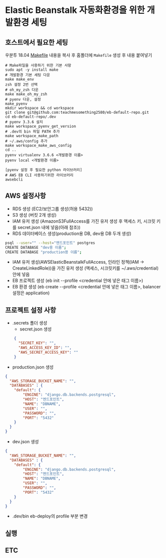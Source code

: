# Elastic Beanstalk 자동화환경을 위한 개발환경 세팅

## 호스트에서 필요한 세팅

우분투 18.04
[Makefile](https://github.com/teachmesomething2580/eb-default-repo/blob/master/.dev/Makefile) 내용을 복사 후 홈폴더에 `Makefile` 생성 후 내용 붙여넣기

```text
# Make파일을 사용하기 위한 기본 사항
sudo apt -y install make
# 개발환경 기본 세팅 다운
make make_env
zsh 설정 2번 선택
# oh_my_zsh 다운
make make_oh_my_zsh
# pyenv 다운, 설정
make_pyenv
mkdir workspace && cd workspace
git clone git@github.com:teachmesomething2580/eb-default-repo.git
cd eb-default-repo/.dev
# pyenv 3.3.6 설치
make workspace_pyenv_get_version
# .dev의 bin 파일 PATH 추가
make workspace_make_path
# ~/.aws/config 추가
make workspace_make_aws_config
cd ..
pyenv virtualenv 3.6.6 <개발환경 이름>
pyenv local <개발환경 이름>
```

```text
[pyenv 설정 후 필요한 python 라이브러리]
# AWS EB CLI 사용하기위한 라이브러리
awsebcli
```

## AWS 설정사항

- RDS 생성 (EC2/보안그룹 생성(허용 5432))
- S3 생성 (버킷 2개 생성)
- IAM 유저 생성 (AmazonS3FullAccess를 가진 유저 생성 후 액세스 키, 시크릿 키를 secret.json 내에 넣음(아래 참조))
- RDS 데이터베이스 생성(production용 DB, dev용 DB 두개 생성)
```bash
psql --user="" --host="엔드포인트" postgres
CREATE DATABASE "dev용 이름";
CREATE DATABASE "production용 이름";
```
- IAM 유저 생성(AWSElasticBeanstalkFullAccess, 인라인 정책(IAM -> CreateLinkedRole))을 가진 유저 생성 (액세스, 시크릿키를 ~/.aws/credential)안에 넣음
- EB 프로젝트 생성 (eb init --profile <credential 안에 넣은 태그 이름>)
- EB 환경 생성 (eb create --profile <credential 안에 넣은 태그 이름>, balancer 설정은 application)

## 프로젝트 설정 사항

- .secrets 폴더 생성
    - secret.json 생성
```json
    {
      "SECRET_KEY": "",
      "AWS_ACCESS_KEY_ID": "",
      "AWS_SECRET_ACCESS_KEY": ""
    }
```
    
- production.json 생성
    
```json
{
  "AWS_STORAGE_BUCKET_NAME": "",
  "DATABASES" : {
    "default": {
        "ENGINE": "django.db.backends.postgresql",
        "HOST": "엔드포인트",
        "NAME": "DBNAME",
        "USER": "",
        "PASSWORD": "",
        "PORT": "5432"
    }
  }
}
```
    
- dev.json 생성
    
```json
{
  "AWS_STORAGE_BUCKET_NAME": "",
  "DATABASES" : {
    "default": {
        "ENGINE": "django.db.backends.postgresql",
        "HOST": "엔드포인트",
        "NAME": "DBNAME",
        "USER": "",
        "PASSWORD": "",
        "PORT": "5432"
    }
  }
}
```
    
- .dev/bin eb-deploy의 profile 부분 변경
    
    
    
## 실행

    
## ETC
